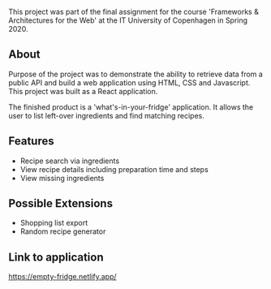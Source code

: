 This project was part of the final assignment for the course 'Frameworks & Architectures for the Web' at the IT University of Copenhagen in Spring 2020.

## About
Purpose of the project was to demonstrate the ability to retrieve data from a public API and build a web application using HTML, CSS and Javascript. This project was built as a React application. 

The finished product is a 'what's-in-your-fridge' application. It allows the user to list left-over ingredients and find matching recipes.

## Features 

* Recipe search via ingredients
* View recipe details including preparation time and steps
* View missing ingredients 

## Possible Extensions

* Shopping list export
* Random recipe generator

## Link to application

https://empty-fridge.netlify.app/

